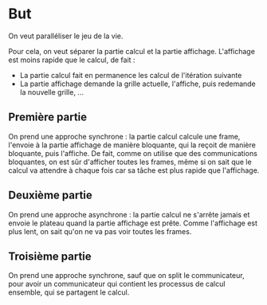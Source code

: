 # But 

On veut paralléliser le jeu de la vie.

Pour cela, on veut séparer la partie calcul et la partie affichage. 
L'affichage est moins rapide que le calcul, de fait :
- La partie calcul fait en permanence les calcul de l'itération suivante
- La partie affichage demande la grille actuelle, l'affiche, puis redemande la nouvelle grille, ...

## Première partie

On prend une approche synchrone : la partie calcul calcule une frame, l'envoie à la partie affichage de manière bloquante, qui la reçoit de manière bloquante, puis l'affiche. De fait, comme on utilise que des communications bloquantes, on est sûr d'afficher toutes les frames, même si on sait que le calcul va attendre à chaque fois car sa tâche est plus rapide que l'affichage.

## Deuxième partie 

On prend une approche asynchrone : la partie calcul ne s'arrête jamais et envoie le plateau quand la partie affichage est prête. Comme l'affichage est plus lent, on sait qu'on ne va pas voir toutes les frames.

## Troisième partie

On prend une approche synchrone, sauf que on split le communicateur, pour avoir un communicateur qui contient les processus de calcul ensemble, qui se partagent le calcul.